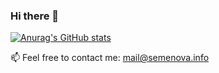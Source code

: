 ### Hi there 👋

[![Anurag's GitHub stats](https://github-readme-stats.vercel.app/api?username=fraupphafi&show_icons=true&theme=onedark)](https://github.com/fraupphafi/github-readme-stats)

📫 Feel free to contact me: mail@semenova.info
<!--
**fraupphafi/fraupphafi** is a ✨ _special_ ✨ repository because its `README.md` (this file) appears on your GitHub profile.

Here are some ideas to get you started:

- 🔭 I’m currently working on ...
- 🌱 I’m currently learning ...
- 👯 I’m looking to collaborate on ...
- 🤔 I’m looking for help with ...
- 💬 Ask me about ...
- 📫 How to reach me: ...
- 😄 Pronouns: ...
- ⚡ Fun fact: ...
-->
